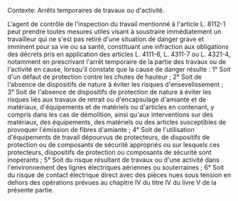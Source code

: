 Contexte: Arrêts temporaires de travaux ou d'activité.

L'agent de contrôle de l'inspection du travail mentionné à l'article L. 8112-1 peut prendre toutes mesures utiles visant à soustraire immédiatement un travailleur qui ne s'est pas retiré d'une situation de danger grave et imminent pour sa vie ou sa santé, constituant une infraction aux obligations des décrets pris en application des articles L. 4111-6, L. 4311-7 ou L. 4321-4, notamment en prescrivant l'arrêt temporaire de la partie des travaux ou de l'activité en cause, lorsqu'il constate que la cause de danger résulte : 1° Soit d'un défaut de protection contre les chutes de hauteur ; 2° Soit de l'absence de dispositifs de nature à éviter les risques d'ensevelissement ; 3° Soit de l'absence de dispositifs de protection de nature à éviter les risques liés aux travaux de retrait ou d'encapsulage d'amiante et de matériaux, d'équipements et de matériels ou d'articles en contenant, y compris dans les cas de démolition, ainsi qu'aux interventions sur des matériaux, des équipements, des matériels ou des articles susceptibles de provoquer l'émission de fibres d'amiante ; 4° Soit de l'utilisation d'équipements de travail dépourvus de protecteurs, de dispositifs de protection ou de composants de sécurité appropriés ou sur lesquels ces protecteurs, dispositifs de protection ou composants de sécurité sont inopérants ; 5° Soit du risque résultant de travaux ou d'une activité dans l'environnement des lignes électriques aériennes ou souterraines ; 6° Soit du risque de contact électrique direct avec des pièces nues sous tension en dehors des opérations prévues au chapitre IV du titre IV du livre V de la présente partie.